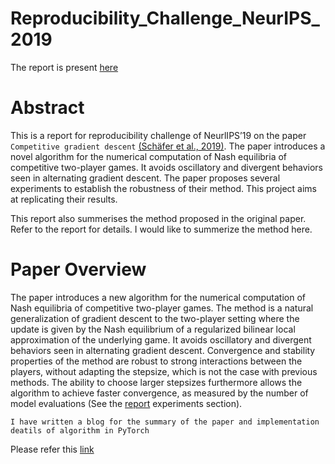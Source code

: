 # Reproducibility_Challenge_NeurIPS_2019

The report is present [here](https://gopikishan14.github.io/Reproducibility_Challenge_NeurIPS_2019/)

# Abstract
This is a report for reproducibility challenge of NeurlIPS’19 on the paper `Competitive
gradient descent` [(Schäfer et al., 2019)](https://arxiv.org/abs/1905.12103). The paper introduces a novel algorithm
for the numerical computation of Nash equilibria of competitive two-player
games. It avoids oscillatory and divergent behaviors seen in alternating gradient
descent.
The paper proposes several experiments to establish the robustness of their method. This project
aims at replicating their results.

This report also summerises the method proposed in the original paper. Refer to the report for details.
I would like to summerize the method here.

# Paper Overview
The paper introduces a new algorithm for the numerical computation of Nash equilibria of competitive two-player games. The method is a natural generalization of gradient descent to the two-player setting where the update is given by the Nash equilibrium of a regularized bilinear local approximation of the underlying game. It avoids oscillatory and divergent behaviors seen in alternating gradient descent. Convergence and stability properties of the method are robust to strong interactions between the players, without adapting the stepsize, which is not the case with previous methods. The ability to choose larger stepsizes furthermore allows the algorithm to achieve faster convergence, as measured by the number of model evaluations (See the [report](https://gopikishan14.github.io/Reproducibility_Challenge_NeurIPS_2019/) experiments section).

```
I have written a blog for the summary of the paper and implementation deatils of algorithm in PyTorch
```
Please refer this [link](https://gopikishan14.github.io/Reproducibility_Challenge_NeurIPS_2019/README.html)
